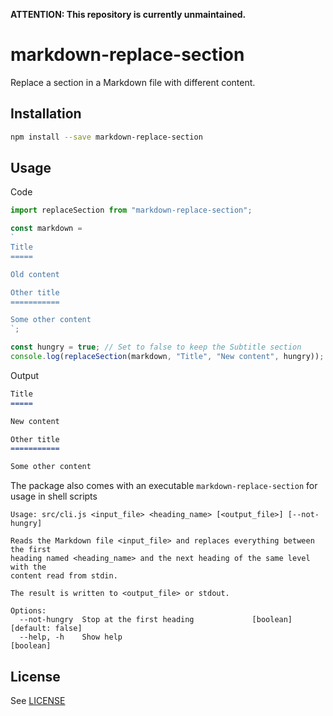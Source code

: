 __ATTENTION: This repository is currently unmaintained.__

# markdown-replace-section

Replace a section in a Markdown file with different content.

## Installation

```sh
npm install --save markdown-replace-section
```

## Usage

Code
```javascript
import replaceSection from "markdown-replace-section";

const markdown =
`
Title
=====

Old content

Other title
===========

Some other content
`;

const hungry = true; // Set to false to keep the Subtitle section
console.log(replaceSection(markdown, "Title", "New content", hungry));
```

Output

```markdown
Title
=====

New content

Other title
===========

Some other content
```

The package also comes with an executable `markdown-replace-section` for usage in shell scripts

```
Usage: src/cli.js <input_file> <heading_name> [<output_file>] [--not-hungry]

Reads the Markdown file <input_file> and replaces everything between the first
heading named <heading_name> and the next heading of the same level with the
content read from stdin.

The result is written to <output_file> or stdout.

Options:
  --not-hungry  Stop at the first heading             [boolean] [default: false]
  --help, -h    Show help                                              [boolean]
```

## License

See [LICENSE](LICENSE)
